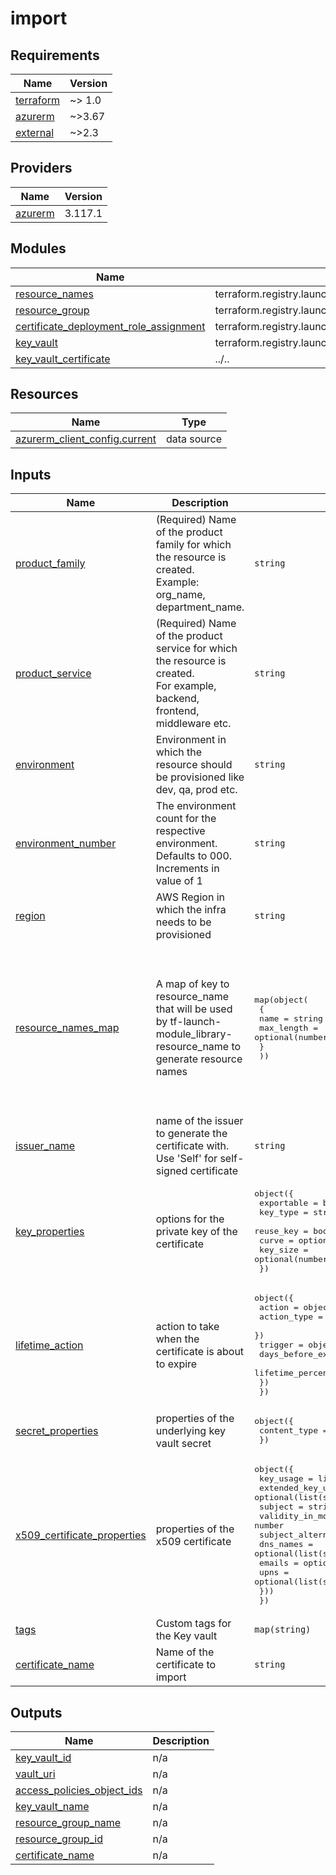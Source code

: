 # import

<!-- BEGINNING OF PRE-COMMIT-TERRAFORM DOCS HOOK -->
## Requirements

| Name | Version |
|------|---------|
| <a name="requirement_terraform"></a> [terraform](#requirement\_terraform) | ~> 1.0 |
| <a name="requirement_azurerm"></a> [azurerm](#requirement\_azurerm) | ~>3.67 |
| <a name="requirement_external"></a> [external](#requirement\_external) | ~>2.3 |

## Providers

| Name | Version |
|------|---------|
| <a name="provider_azurerm"></a> [azurerm](#provider\_azurerm) | 3.117.1 |

## Modules

| Name | Source | Version |
|------|--------|---------|
| <a name="module_resource_names"></a> [resource\_names](#module\_resource\_names) | terraform.registry.launch.nttdata.com/module_library/resource_name/launch | ~> 2.0 |
| <a name="module_resource_group"></a> [resource\_group](#module\_resource\_group) | terraform.registry.launch.nttdata.com/module_primitive/resource_group/azurerm | ~> 1.0 |
| <a name="module_certificate_deployment_role_assignment"></a> [certificate\_deployment\_role\_assignment](#module\_certificate\_deployment\_role\_assignment) | terraform.registry.launch.nttdata.com/module_primitive/role_assignment/azurerm | ~> 1.0 |
| <a name="module_key_vault"></a> [key\_vault](#module\_key\_vault) | terraform.registry.launch.nttdata.com/module_primitive/key_vault/azurerm | ~> 2.1 |
| <a name="module_key_vault_certificate"></a> [key\_vault\_certificate](#module\_key\_vault\_certificate) | ../.. | n/a |

## Resources

| Name | Type |
|------|------|
| [azurerm_client_config.current](https://registry.terraform.io/providers/hashicorp/azurerm/latest/docs/data-sources/client_config) | data source |

## Inputs

| Name | Description | Type | Default | Required |
|------|-------------|------|---------|:--------:|
| <a name="input_product_family"></a> [product\_family](#input\_product\_family) | (Required) Name of the product family for which the resource is created.<br>    Example: org\_name, department\_name. | `string` | `"dso"` | no |
| <a name="input_product_service"></a> [product\_service](#input\_product\_service) | (Required) Name of the product service for which the resource is created.<br>    For example, backend, frontend, middleware etc. | `string` | `"kube"` | no |
| <a name="input_environment"></a> [environment](#input\_environment) | Environment in which the resource should be provisioned like dev, qa, prod etc. | `string` | `"dev"` | no |
| <a name="input_environment_number"></a> [environment\_number](#input\_environment\_number) | The environment count for the respective environment. Defaults to 000. Increments in value of 1 | `string` | `"000"` | no |
| <a name="input_region"></a> [region](#input\_region) | AWS Region in which the infra needs to be provisioned | `string` | `"eastus"` | no |
| <a name="input_resource_names_map"></a> [resource\_names\_map](#input\_resource\_names\_map) | A map of key to resource\_name that will be used by tf-launch-module\_library-resource\_name to generate resource names | <pre>map(object(<br>    {<br>      name       = string<br>      max_length = optional(number, 60)<br>    }<br>  ))</pre> | <pre>{<br>  "kv": {<br>    "max_length": 24,<br>    "name": "kv"<br>  },<br>  "msi": {<br>    "max_length": 60,<br>    "name": "msi"<br>  },<br>  "rg": {<br>    "max_length": 60,<br>    "name": "rg"<br>  }<br>}</pre> | no |
| <a name="input_issuer_name"></a> [issuer\_name](#input\_issuer\_name) | name of the issuer to generate the certificate with. Use 'Self' for self-signed certificate | `string` | `"Self"` | no |
| <a name="input_key_properties"></a> [key\_properties](#input\_key\_properties) | options for the private key of the certificate | <pre>object({<br>    exportable = bool<br>    key_type   = string<br>    reuse_key  = bool<br>    curve      = optional(string)<br>    key_size   = optional(number)<br>  })</pre> | <pre>{<br>  "exportable": true,<br>  "key_size": 2048,<br>  "key_type": "RSA",<br>  "reuse_key": false<br>}</pre> | no |
| <a name="input_lifetime_action"></a> [lifetime\_action](#input\_lifetime\_action) | action to take when the certificate is about to expire | <pre>object({<br>    action = object({<br>      action_type = string<br>    })<br>    trigger = object({<br>      days_before_expiry  = optional(number)<br>      lifetime_percentage = optional(number)<br>    })<br>  })</pre> | `null` | no |
| <a name="input_secret_properties"></a> [secret\_properties](#input\_secret\_properties) | properties of the underlying key vault secret | <pre>object({<br>    content_type = string<br>  })</pre> | <pre>{<br>  "content_type": "application/x-pkcs12"<br>}</pre> | no |
| <a name="input_x509_certificate_properties"></a> [x509\_certificate\_properties](#input\_x509\_certificate\_properties) | properties of the x509 certificate | <pre>object({<br>    key_usage          = list(string)<br>    extended_key_usage = optional(list(string))<br>    subject            = string<br>    validity_in_months = number<br>    subject_alternative_names = optional(object({<br>      dns_names = optional(list(string))<br>      emails    = optional(list(string))<br>      upns      = optional(list(string))<br>    }))<br>  })</pre> | `null` | no |
| <a name="input_tags"></a> [tags](#input\_tags) | Custom tags for the Key vault | `map(string)` | `{}` | no |
| <a name="input_certificate_name"></a> [certificate\_name](#input\_certificate\_name) | Name of the certificate to import | `string` | n/a | yes |

## Outputs

| Name | Description |
|------|-------------|
| <a name="output_key_vault_id"></a> [key\_vault\_id](#output\_key\_vault\_id) | n/a |
| <a name="output_vault_uri"></a> [vault\_uri](#output\_vault\_uri) | n/a |
| <a name="output_access_policies_object_ids"></a> [access\_policies\_object\_ids](#output\_access\_policies\_object\_ids) | n/a |
| <a name="output_key_vault_name"></a> [key\_vault\_name](#output\_key\_vault\_name) | n/a |
| <a name="output_resource_group_name"></a> [resource\_group\_name](#output\_resource\_group\_name) | n/a |
| <a name="output_resource_group_id"></a> [resource\_group\_id](#output\_resource\_group\_id) | n/a |
| <a name="output_certificate_name"></a> [certificate\_name](#output\_certificate\_name) | n/a |
<!-- END OF PRE-COMMIT-TERRAFORM DOCS HOOK -->
